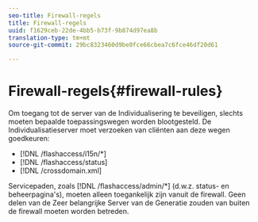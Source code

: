 ```yaml
---
seo-title: Firewall-regels
title: Firewall-regels
uuid: f1629ceb-22de-4bb5-b73f-9b874d97ea8b
translation-type: tm+mt
source-git-commit: 29bc8323460d9be0fce66cbea7c6fce46df20d61

---
```



# Firewall-regels{#firewall-rules}

Om toegang tot de server van de Individualisering te beveiligen, slechts moeten bepaalde toepassingswegen worden blootgesteld. De Individualisatieserver moet verzoeken van cliënten aan deze wegen goedkeuren:

* [!DNL /flashaccess/i15n/*]
* [!DNL /flashaccess/status]
* [!DNL /crossdomain.xml]

Servicepaden, zoals [!DNL /flashaccess/admin/*] (d.w.z. status- en beheerpagina&#39;s), moeten alleen toegankelijk zijn vanuit de firewall. Geen delen van de Zeer belangrijke Server van de Generatie zouden van buiten de firewall moeten worden betreden.
